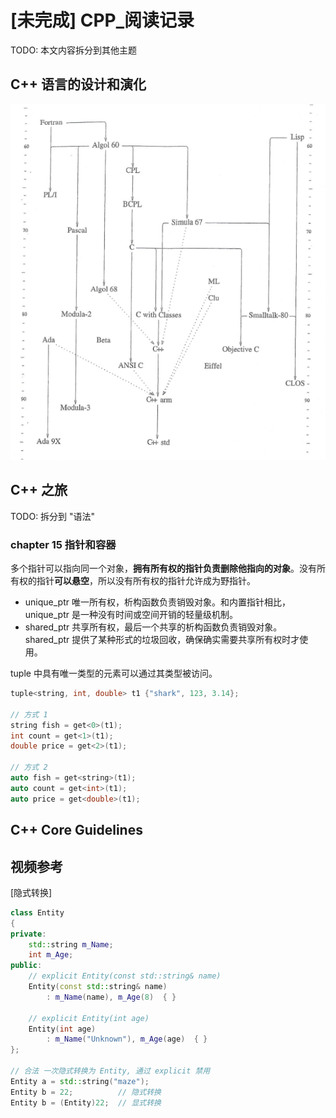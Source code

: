 # [未完成] CPP_阅读记录


TODO: 本文内容拆分到其他主题

## C++ 语言的设计和演化

![cpp history](/CPP/CPP_history.png)

## C++ 之旅

TODO: 拆分到 "语法"

### chapter 15 指针和容器

多个指针可以指向同一个对象，**拥有所有权的指针负责删除他指向的对象**。没有所有权的指针**可以悬空**，所以没有所有权的指针允许成为野指针。

- unique_ptr 唯一所有权，析构函数负责销毁对象。和内置指针相比，unique_ptr 是一种没有时间或空间开销的轻量级机制。
- shared_ptr 共享所有权，最后一个共享的析构函数负责销毁对象。shared_ptr 提供了某种形式的垃圾回收，确保确实需要共享所有权时才使用。

tuple 中具有唯一类型的元素可以通过其类型被访问。

```cpp
tuple<string, int, double> t1 {"shark", 123, 3.14};

// 方式 1
string fish = get<0>(t1);
int count = get<1>(t1);
double price = get<2>(t1);

// 方式 2
auto fish = get<string>(t1);
auto count = get<int>(t1);
auto price = get<double>(t1);
```

## C++ Core Guidelines


## 视频参考

[隐式转换]

```cpp
class Entity 
{
private:
    std::string m_Name;
    int m_Age;
public: 
    // explicit Entity(const std::string& name) 
    Entity(const std::string& name) 
        : m_Name(name), m_Age(8)  { }
    
    // explicit Entity(int age) 
    Entity(int age) 
        : m_Name("Unknown"), m_Age(age)  { }
};

// 合法 一次隐式转换为 Entity, 通过 explicit 禁用
Entity a = std::string("maze");
Entity b = 22;          // 隐式转换
Entity b = (Entity)22;  // 显式转换
```
